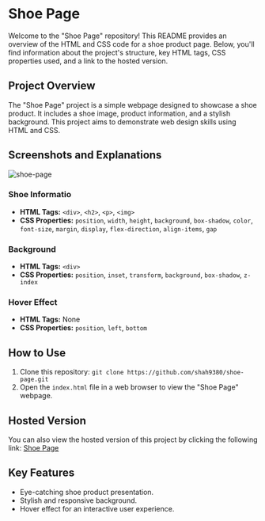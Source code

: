# Shoe Page

Welcome to the "Shoe Page" repository! This README provides an overview of the HTML and CSS code for a shoe product page. Below, you'll find information about the project's structure, key HTML tags, CSS properties used, and a link to the hosted version.

## Project Overview

The "Shoe Page" project is a simple webpage designed to showcase a shoe product. It includes a shoe image, product information, and a stylish background. This project aims to demonstrate web design skills using HTML and CSS.

## Screenshots and Explanations

![shoe-page](https://github.com/shah9380/shoe-page/assets/130676464/5f4d7ef1-83b9-4cff-ac59-ab574689755f)


### Shoe Informatio

- **HTML Tags:** `<div>`, `<h2>`, `<p>`, `<img>`
- **CSS Properties:** `position`, `width`, `height`, `background`, `box-shadow`, `color`, `font-size`, `margin`, `display`, `flex-direction`, `align-items`, `gap`

### Background

- **HTML Tags:** `<div>`
- **CSS Properties:** `position`, `inset`, `transform`, `background`, `box-shadow`, `z-index`

### Hover Effect

- **HTML Tags:** None
- **CSS Properties:** `position`, `left`, `bottom`

## How to Use

1. Clone this repository: `git clone https://github.com/shah9380/shoe-page.git`
2. Open the `index.html` file in a web browser to view the "Shoe Page" webpage.

## Hosted Version

You can also view the hosted version of this project by clicking the following link: [Shoe Page](https://shah9380.github.io/shoe-page/)

## Key Features

- Eye-catching shoe product presentation.
- Stylish and responsive background.
- Hover effect for an interactive user experience.

